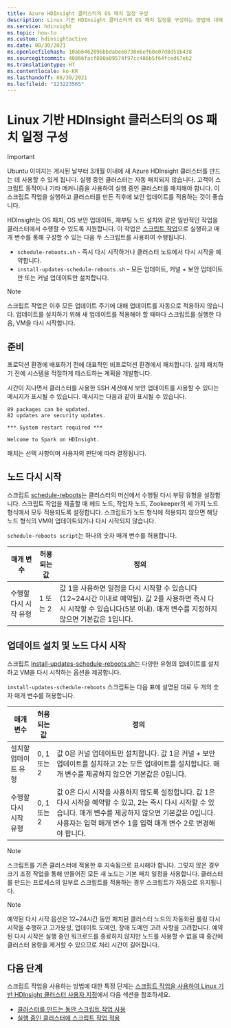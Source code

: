 ```yaml
---
title: Azure HDInsight 클러스터의 OS 패치 일정 구성
description: Linux 기반 HDInsight 클러스터의 OS 패치 일정을 구성하는 방법에 대해 알아봅니다.
ms.service: hdinsight
ms.topic: how-to
ms.custom: hdinsightactive
ms.date: 08/30/2021
ms.openlocfilehash: 10ab6462096bbdabee0730e6ef60e07d8d51b438
ms.sourcegitcommit: 40866facf800a09574f97cc486b5f64fced67eb2
ms.translationtype: HT
ms.contentlocale: ko-KR
ms.lasthandoff: 08/30/2021
ms.locfileid: "123223565"
---
```

# <a name="configure-the-os-patching-schedule-for-linux-based-hdinsight-clusters"></a>Linux 기반 HDInsight 클러스터의 OS 패치 일정 구성

> [!IMPORTANT]
> Ubuntu 이미지는 게시된 날부터 3개월 이내에 새 Azure HDInsight 클러스터를 만드는 데 사용할 수 있게 됩니다. 실행 중인 클러스터는 자동 패치되지 않습니다. 고객이 스크립트 동작이나 기타 메커니즘을 사용하여 실행 중인 클러스터를 패치해야 합니다. 이 스크립트 작업을 실행하고 클러스터를 만든 직후에 보안 업데이트를 적용하는 것이 좋습니다.

HDInsight는 OS 패치, OS 보안 업데이트, 재부팅 노드 설치와 같은 일반적인 작업을 클러스터에서 수행할 수 있도록 지원합니다. 이 작업은 [스크립트 작업](hdinsight-hadoop-customize-cluster-linux.md)으로 실행하고 매개 변수를 통해 구성할 수 있는 다음 두 스크립트를 사용하여 수행됩니다.

- `schedule-reboots.sh` - 즉시 다시 시작하거나 클러스터 노드에서 다시 시작을 예약합니다.
- `install-updates-schedule-reboots.sh` - 모든 업데이트, 커널 + 보안 업데이트만 또는 커널 업데이트만 설치합니다.

> [!NOTE]  
> 스크립트 작업은 이후 모든 업데이트 주기에 대해 업데이트를 자동으로 적용하지 않습니다. 업데이트를 설치하기 위해 새 업데이트를 적용해야 할 때마다 스크립트를 실행한 다음, VM을 다시 시작합니다.

## <a name="preparation"></a>준비

프로덕션 환경에 배포하기 전에 대표적인 비프로덕션 환경에서 패치합니다. 실제 패치하기 전에 시스템을 적절하게 테스트하는 계획을 개발합니다.

시간이 지나면서 클러스터를 사용한 SSH 세션에서 보안 업데이트를 사용할 수 있다는 메시지가 표시될 수 있습니다. 메시지는 다음과 같이 표시될 수 있습니다.

```
89 packages can be updated.
82 updates are security updates.

*** System restart required ***

Welcome to Spark on HDInsight.

```

패치는 선택 사항이며 사용자의 판단에 따라 결정됩니다.

## <a name="restart-nodes"></a>노드 다시 시작
  
스크립트 [schedule-reboots](https://hdiconfigactions.blob.core.windows.net/linuxospatchingrebootconfigv02/schedule-reboots.sh)는 클러스터의 머신에서 수행될 다시 부팅 유형을 설정합니다. 스크립트 작업을 제출할 때 헤드 노드, 작업자 노드, Zookeeper의 세 가지 노드 형식에서 모두 적용되도록 설정합니다. 스크립트가 노드 형식에 적용되지 않으면 해당 노드 형식의 VM이 업데이트되거나 다시 시작되지 않습니다.

`schedule-reboots script`는 하나의 숫자 매개 변수를 허용합니다.

| 매개 변수 | 허용되는 값 | 정의 |
| --- | --- | --- |
| 수행할 다시 시작 유형 | 1 또는 2 | 값 1을 사용하면 일정을 다시 시작할 수 있습니다(12~24시간 이내로 예약됨). 값 2를 사용하면 즉시 다시 시작할 수 있습니다(5분 이내). 매개 변수를 지정하지 않으면 기본값은 1입니다. |  

## <a name="install-updates-and-restart-nodes"></a>업데이트 설치 및 노드 다시 시작

스크립트 [install-updates-schedule-reboots.sh](https://hdiconfigactions.blob.core.windows.net/linuxospatchingrebootconfigv02/install-updates-schedule-reboots.sh)는 다양한 유형의 업데이트를 설치하고 VM을 다시 시작하는 옵션을 제공합니다.

`install-updates-schedule-reboots` 스크립트는 다음 표에 설명된 대로 두 개의 숫자 매개 변수를 허용합니다.

| 매개 변수 | 허용되는 값 | 정의 |
| --- | --- | --- |
| 설치할 업데이트 유형 | 0, 1 또는 2 | 값 0은 커널 업데이트만 설치합니다. 값 1은 커널 + 보안 업데이트를 설치하고 2는 모든 업데이트를 설치합니다. 매개 변수를 제공하지 않으면 기본값은 0입니다. |
| 수행할 다시 시작 유형 | 0, 1 또는 2 | 값 0은 다시 시작을 사용하지 않도록 설정합니다. 값 1은 다시 시작을 예약할 수 있고, 2는 즉시 다시 시작할 수 있습니다. 매개 변수를 제공하지 않으면 기본값은 0입니다. 사용자는 입력 매개 변수 1을 입력 매개 변수 2로 변경해야 합니다. |

> [!NOTE]
> 스크립트를 기존 클러스터에 적용한 후 지속됨으로 표시해야 합니다. 그렇지 않은 경우 크기 조정 작업을 통해 만들어진 모든 새 노드는 기본 패치 일정을 사용합니다. 클러스터를 만드는 프로세스의 일부로 스크립트를 적용하는 경우 스크립트가 자동으로 유지됩니다.

> [!NOTE]
> 예약된 다시 시작 옵션은 12~24시간 동안 패치된 클러스터 노드의 자동화된 롤링 다시 시작을 수행하고 고가용성, 업데이트 도메인, 장애 도메인 고려 사항을 고려합니다. 예약된 다시 시작은 실행 중인 워크로드를 종료하지 않지만 노드를 사용할 수 없을 때 중간에 클러스터 용량을 제거할 수 있으므로 처리 시간이 길어집니다. 

## <a name="next-steps"></a>다음 단계

스크립트 작업을 사용하는 방법에 대한 특정 단계는 [스크립트 작업을 사용하여 Linux 기반 HDInsight 클러스터 사용자 지정](hdinsight-hadoop-customize-cluster-linux.md)에서 다음 섹션을 참조하세요.

- [클러스터를 만드는 동안 스크립트 작업 사용](hdinsight-hadoop-customize-cluster-linux.md#script-action-during-cluster-creation)
- [실행 중인 클러스터에 스크립트 작업 적용](hdinsight-hadoop-customize-cluster-linux.md#script-action-to-a-running-cluster)

